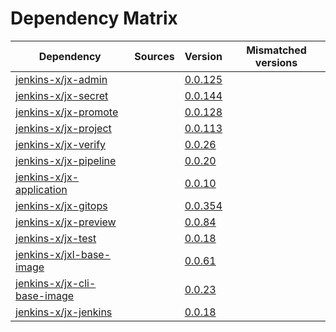 # Dependency Matrix

Dependency | Sources | Version | Mismatched versions
---------- | ------- | ------- | -------------------
[jenkins-x/jx-admin](https://github.com/jenkins-x/jx-admin) |  | [0.0.125](https://github.com/jenkins-x/jx-admin/releases/tag/v0.0.125) | 
[jenkins-x/jx-secret](https://github.com/jenkins-x/jx-secret) |  | [0.0.144](https://github.com/jenkins-x/jx-secret/releases/tag/v0.0.144) | 
[jenkins-x/jx-promote](https://github.com/jenkins-x/jx-promote) |  | [0.0.128](https://github.com/jenkins-x/jx-promote/releases/tag/v0.0.128) | 
[jenkins-x/jx-project](https://github.com/jenkins-x/jx-project) |  | [0.0.113](https://github.com/jenkins-x/jx-project/releases/tag/v0.0.113) | 
[jenkins-x/jx-verify](https://github.com/jenkins-x/jx-verify) |  | [0.0.26](https://github.com/jenkins-x/jx-verify/releases/tag/v0.0.26) | 
[jenkins-x/jx-pipeline](https://github.com/jenkins-x/jx-pipeline) |  | [0.0.20](https://github.com/jenkins-x/jx-pipeline/releases/tag/v0.0.20) | 
[jenkins-x/jx-application](https://github.com/jenkins-x/jx-application) |  | [0.0.10](https://github.com/jenkins-x/jx-application/releases/tag/v0.0.10) | 
[jenkins-x/jx-gitops](https://github.com/jenkins-x/jx-gitops) |  | [0.0.354](https://github.com/jenkins-x/jx-gitops/releases/tag/v0.0.354) | 
[jenkins-x/jx-preview](https://github.com/jenkins-x/jx-preview) |  | [0.0.84](https://github.com/jenkins-x/jx-preview/releases/tag/v0.0.84) | 
[jenkins-x/jx-test](https://github.com/jenkins-x/jx-test) |  | [0.0.18](https://github.com/jenkins-x/jx-test/releases/tag/v0.0.18) | 
[jenkins-x/jxl-base-image](https://github.com/jenkins-x/jxl-base-image) |  | [0.0.61]() | 
[jenkins-x/jx-cli-base-image](https://github.com/jenkins-x/jx-cli-base-image) |  | [0.0.23]() | 
[jenkins-x/jx-jenkins](https://github.com/jenkins-x/jx-jenkins) |  | [0.0.18](https://github.com/jenkins-x/jx-jenkins/releases/tag/v0.0.18) | 
